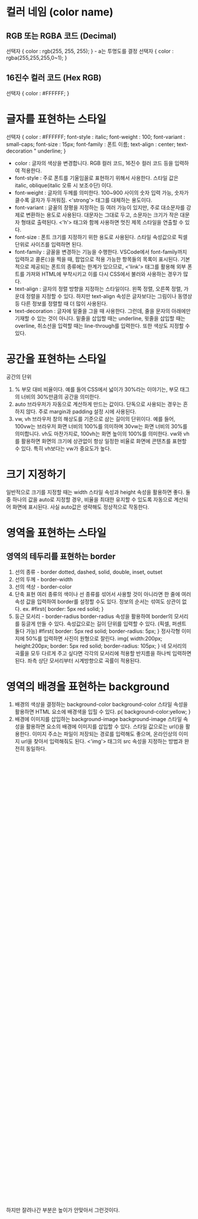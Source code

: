 # 컬러 네임 (color name)

## RGB 또는 RGBA 코드 (Decimal)
<RGB>
선택자 {
    color : rgb(255, 255, 255);
}
<RGBA> - a는 투명도를 결정
선택자 {
    color : rgba(255,255,255,0~1);
}

## 16진수 컬러 코드 (Hex RGB)
선택자 {
    color : #FFFFFF;
}

# 글자를 표현하는 스타일
선택자 {
    color : #FFFFFF;
    font-style : italic;
    font-weight : 100;
    font-variant : small-caps;
    font-size : 15px;
    font-family : 폰트 이름;
    text-align : center;
    text-decoration " underline;
}

* color : 글자의 색상을 변경합니다. RGB 컬러 코드, 16진수 컬러 코드 등을 입력하여 적용한다.
* font-style : 주로 폰트를 기울임꼴로 표현하기 위해서 사용한다. 스타일 값은 italic, oblique(italic 오류 시 보조수단) 이다.
* font-weight : 글자의 두께를 의미한다. 100~900 사이의 숫자 입력 가능, 숫자가 클수록 글자가 두꺼워짐. <'strong'> 태그를 대체하는 용도이다.
* font-variant : 글꼴의 장평을 지정하는 등 여러 가능이 있지만, 주로 대소문자를 강제로 변환하는 용도로 사용된다. 대문자는 그대로 두고, 소문자는 크기가 작은 대문자 형태로 출력된다. <'h'> 태그와 함께 사용하면 멋진 제목 스타일을 연출할 수 있다.
* font-size : 폰트 크기를 지정하기 위한 용도로 사용된다. 스타일 속성값으로 픽셀 단위로 사이즈를 입력하면 된다.
* font-family : 글꼴을 변경하는 기능을 수행한다. VSCode에서 font-family까지 입력하고 콜론(:)을 찍을 때, 팝업으로 적용 가능한 항목들의 목록이 표시된다. 기본적으로 제공되는 폰트의 종류에는 한계가 있으므로, <'link'> 태그를 활용해 외부 폰트를 가져와 HTML에 부착시키고 이를 다시 CSS에서 불러와 사용하는 경우가 많다.
* text-align : 글자의 정렬 방향을 지정하는 스타일이다. 왼쪽 정렬, 오른쪽 정렬, 가운데 정렬을 지정할 수 있다. 하지만 text-align 속성은 글자보다는 그림이나 동영상 등 다른 정보를 정렬할 때 더 많이 사용된다.
* text-decoration : 글자에 밑줄을 그을 때 사용한다. 그런데, 줄을 문자의 아래에만 기재할 수 있는 것이 아니다. 밑줄을 삽입할 때는 underline, 윗줄을 삽입할 때는 overline, 취소선을 입력할 때는 line-through를 입력한다. 또한 색상도 지정할 수 있다.

# 공간을 표현하는 스타일
공간의 단위
1. %
부모 대비 비율이다. 예를 들어 CSS에서 넓이가 30%라는 이야기는, 부모 태그의 너비의 30%만큼의 공간을 의미한다.
2. auto
브라우저가 자동으로 계산하게 만드는 값이다. 단독으로 사용되는 경우는 흔하지 않다. 주로 margin과 padding 설정 시에 사용된다.
3. vw, vh
브라우저 창의 해상도를 기준으로 삼는 길이의 단위이다. 예를 들어, 100vw는 브라우저 화면 너비의 100%를 의미하며 30vw는 화면 너비의 30%를 의미합니다. vh도 마찬가지로, 100vh는 화면 높이의 100%를 의미한다. vw와 vh를 활용하면 화면의 크기에 상관없이 항상 일정한 비율로 화면에 콘텐츠를 표현할 수 있다. 특히 vh보다는 vw가 중요도가 높다.

# 크기 지정하기
일반적으로 크기를 지정할 때는 width 스타일 속성과 height 속성을 활용하면 좋다.
둘 중 하나의 값을 auto로 지정할 경우, 비율을 최대한 유지할 수 있도록 자동으로 계산되어 화면에 표시된다.
사실 auto값은 생략해도 정상적으로 작동한다.

# 영역을 표현하는 스타일
## 영역의 테두리를 표현하는 border
1. 선의 종류 - border
dotted, dashed, solid, double, inset, outset
2. 선의 두께 - border-width
3. 선의 색상 - border-color
4. 단축 표현
여러 종류의 색이나 선 종류를 섞어서 사용할 것이 아니라면 한 줄에 여러 속성 값을 입력하여 border를 설정할 수도 있다. 정보의 순서는 섞여도 상관이 없다.
ex.
#first{
    border: 5px red solid;
}
5. 둥근 모서리 - border-radius
border-radius 속성을 활용하여 border의 모서리를 둥글게 만들 수 있다. 속성값으로는 길이 단위를 입력할 수 있다. (픽셀, 퍼센트 둘다 가능)
#first{
    border: 5px red solid;
    border-radius: 5px;
}
정사각형 이미지에 50%를 입력하면 사진이 원형으로 잘린다.
img{
    width:200px;
    height:200px;
    border: 5px red solid;
    border-radius: 105px;
}
네 모서리의 곡률을 모두 다르게 주고 싶다면 각각의 모서리에 적용할 반지름을 하나씩 입력하면 된다. 좌측 상단 모서리부터 시계방향으로 곡률이 적용된다.

# 영역의 배경을 표현하는 background
1. 배경의 색상을 결정하는 background-color
background-color 스타일 속성을 활용하면 HTML 요소에 배경색을 입힐 수 있다.
p{
    background-color:yellow;
}
2. 배경에 이미지를 삽입하는 background-image
background-image 스타일 속성을 활용하면 요소의 배경에 이미지를 삽입할 수 있다. 스타일 값으로는 url()을 활용한다. 이미지 주소는 파일이 저장되는 경로를 입력해도 좋으며, 온라인상의 이미지 url을 찾아서 입력해줘도 된다. <'img'> 태그의 src 속성을 지정하는 방법과 완전히 동일하다.
<style>
    p{
        background-image : url("image/profile.jpg");
    }
</style>
<p style="color:white; height:30vh;">
</p>
하지만 잘려나간 부분은 높이가 안맞아서 그런것이다.
<style>
    p{
        background-image: url("image/profile.jpg");
        background-position-y: -200px;
        background-position-x: 200px;
    }
</style>
<p style="color:white; height:30vh;">
</p>
이 때 background-position-x를 활용하여 이미지의 좌우 위치를, background-position-y를 활용하여 이미지의 상하 위치를 바꿀 수 있다. 너비를 초과한 값이 들어올 경우 추가로 이미지의 끝부분을 복제하여 채워준다. (반복적인 패턴 사용 시 용이하다.)

# 화면에 표시되는 방식을 표현하는 스타일 - visibility, display
[visibility]
<style>
    .first{
        visibility:hidden;
    }
</style>
<img class="first" src="image/profile.jpg" height=100px/>
<img class="second" src="image/profile.jpg" height=100px/>

visibility 스타일 속성을 hidden으로 설정하면, 요소를 화면에서 숨길 수 있습니다. 단, 해당 요소가 차지하는 공간이 사라지지는 않는다. 차리는 차지하지만, 화면에 보이지 않게 되는것이다.
[display]
<hr/> 태그로 삽입된 가로줄 위쪽과 아래쪽을 비교하기 바란다. 위쪽은 사진이 좌우로 배치되어 있으며 아래쪽은 사진이 상하로 배치되어 있다. 위쪽의 사진은 inline 속성을 갖고 있지만 아래쪽 사진은 block 속성을 갖고 있기 때문이다.
<style>
    .first{
        display:inline;
    }
    .second{
        display:block;
    }
</style>
<img class="first" src="image/profile.jpg" height=100px/>
<img src="image/profile.jpg" height=100px/>

<hr/>

<img class="second" src="image/profile.jpg" height=100px/>
<img src="image/profile.jpg" height=100px/>